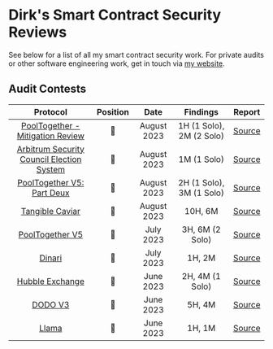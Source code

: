 # Dirk's Smart Contract Security Reviews

See below for a list of all my smart contract security work. For private audits or other software engineering work, get in touch via [my website](https://dirk.tech).

## Audit Contests
| Protocol | Position | Date | Findings | Report |
| :------: | :-------:| :--: | :------: | :-----:|
| [PoolTogether - Mitigation Review](https://pooltogether.com/) | 🥇 | August 2023  | 1H (1 Solo), 2M (2 Solo) | [Source](https://code4rena.com/contests/2023-08-pooltogether-mitigation-review#top)| 
| [Arbitrum Security Council Election System](https://arbitrum.io/) | 🥈 | August 2023  | 1M (1 Solo) | [Source](https://code4rena.com/contests/2023-08-arbitrum-security-council-election-system#top)| 
| [PoolTogether V5: Part Deux](https://pooltogether.com/) | 🥇 | August 2023  | 2H (1 Solo), 3M (1 Solo) | [Source](https://code4rena.com/contests/2023-08-pooltogether-v5-part-deux#top)| 
| [Tangible Caviar](https://www.tangible.store/caviar) | 🥉 | August 2023  | 10H, 6M | [Source](https://code4rena.com/contests/2023-08-tangible-caviar#top)| 
| [PoolTogether V5](https://pooltogether.com/) | 🥇 | July 2023  | 3H, 6M (2 Solo) | [Source](https://code4rena.com/contests/2023-07-pooltogether#top)| 
| [Dinari](https://www.dinari.com/) | 🥇 | July 2023  | 1H, 2M | [Source](https://audits.sherlock.xyz/contests/98)| 
| [Hubble Exchange](https://hubble.exchange/) | 🥈 | June 2023  | 2H, 4M (1 Solo) | [Source](https://audits.sherlock.xyz/contests/72)| 
| [DODO V3](https://dodoex.io/en) | 🥇 | June 2023  | 5H, 4M | [Source](https://audits.sherlock.xyz/contests/89)| 
| [Llama](https://llama.xyz/) | 🥈 | June 2023  | 1H, 1M | [Source](https://code4rena.com/contests/2023-06-llama#top)| 